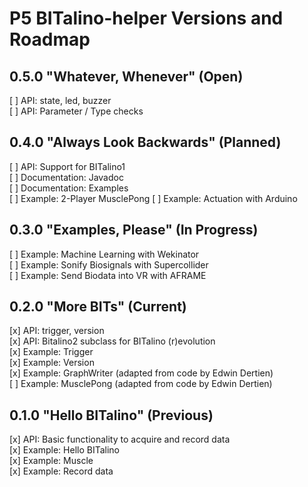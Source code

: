 # P5 BITalino-helper Versions and Roadmap

## 0.5.0 "Whatever, Whenever" (Open)
[ ] API: state, led, buzzer    
[ ] API: Parameter / Type checks          

## 0.4.0 "Always Look Backwards" (Planned)
[ ] API: Support for BITalino1  
[ ] Documentation: Javadoc    
[ ] Documentation: Examples    
[ ] Example: 2-Player MusclePong
[ ] Example: Actuation with Arduino        

## 0.3.0 "Examples, Please" (In Progress)
[ ] Example: Machine Learning with Wekinator    
[ ] Example: Sonify Biosignals with Supercollider        
[ ] Example: Send Biodata into VR with AFRAME        

## 0.2.0 "More BITs" (Current)
[x] API: trigger, version    
[x] API: Bitalino2 subclass for BITalino (r)evolution             
[x] Example: Trigger       
[x] Example: Version       
[x] Example: GraphWriter (adapted from code by Edwin Dertien)         
[ ] Example: MusclePong (adapted from code by Edwin Dertien)    

## 0.1.0 "Hello BITalino" (Previous)
[x] API: Basic functionality to acquire and record data   
[x] Example: Hello BITalino    
[x] Example: Muscle        
[x] Example: Record data    
